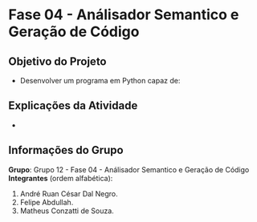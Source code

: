 # Fase 04 - Análisador Semantico e Geração de Código

## Objetivo do Projeto
- Desenvolver um programa em Python capaz de:


## Explicações da Atividade
- 

## Informações do Grupo
**Grupo**: Grupo 12 - Fase 04 - Análisador Semantico e Geração de Código
**Integrantes** (ordem alfabética):
1. André Ruan César Dal Negro.
2. Felipe Abdullah.
3. Matheus Conzatti de Souza.
